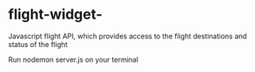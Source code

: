 # flight-widget-
Javascript flight API, which provides access to the flight destinations and status of the flight

Run nodemon server.js on your terminal
